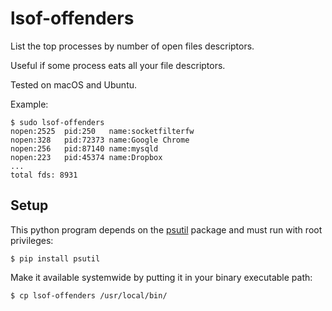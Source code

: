 # lsof-offenders

List the top processes by number of open files descriptors.

Useful if some process eats all your file descriptors.

Tested on macOS and Ubuntu.

Example:

```
$ sudo lsof-offenders
nopen:2525  pid:250   name:socketfilterfw
nopen:328   pid:72373 name:Google Chrome
nopen:256   pid:87140 name:mysqld
nopen:223   pid:45374 name:Dropbox
...
total fds: 8931
```

## Setup

This python program depends on the [psutil](https://github.com/giampaolo/psutil) package and must run with root privileges:

```
$ pip install psutil
```

Make it available systemwide by putting it in your binary executable path:

```
$ cp lsof-offenders /usr/local/bin/
```
